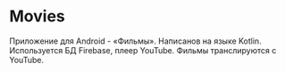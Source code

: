 # Movies
Приложение для Android - «Фильмы». Написанов на языке Kotlin. Используется БД Firebase, плеер YouTube. Фильмы транслируются с YouTube.
